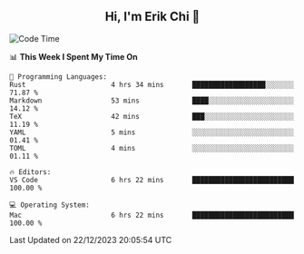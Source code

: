 <h2 align="center"> Hi, I'm Erik Chi 👋 </h2>

<table>
    
<!--START_SECTION:waka-->
![Code Time](http://img.shields.io/badge/Code%20Time-2%2C626%20hrs%2034%20mins-blue)

📊 **This Week I Spent My Time On** 

```text
💬 Programming Languages: 
Rust                     4 hrs 34 mins       ██████████████████░░░░░░░   71.87 % 
Markdown                 53 mins             ████░░░░░░░░░░░░░░░░░░░░░   14.12 % 
TeX                      42 mins             ███░░░░░░░░░░░░░░░░░░░░░░   11.19 % 
YAML                     5 mins              ░░░░░░░░░░░░░░░░░░░░░░░░░   01.41 % 
TOML                     4 mins              ░░░░░░░░░░░░░░░░░░░░░░░░░   01.11 % 

🔥 Editors: 
VS Code                  6 hrs 22 mins       █████████████████████████   100.00 % 

💻 Operating System: 
Mac                      6 hrs 22 mins       █████████████████████████   100.00 % 
```


 Last Updated on 22/12/2023 20:05:54 UTC
<!--END_SECTION:waka-->
</td></tr>
</table>